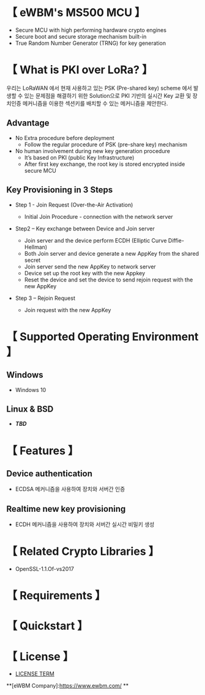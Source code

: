 # **【 eWBM's MS500 MCU 】**
- Secure MCU with high performing hardware crypto engines 
- Secure boot and secure storage mechanism built-in
- True Random Number Generator (TRNG) for key generation

# **【 What is PKI over LoRa? 】**
우리는 LoRaWAN 에서 현재 사용하고 있는 PSK (Pre-shared key) scheme 에서 발생할 수 있는 문제점을 해결하기 위한 Solution으로 PKI 기반의 실시간 Key 교환 및 장치인증 메커니즘을 이용한 섹션키를 배치할 수 있는 메커니즘을 제안한다.

## Advantage
   - No Extra procedure before deployment
      - Follow the regular procedure of PSK (pre-share key) mechanism
   - No human involvement during new key generation procedure
      - It’s based on PKI (public Key Infrastructure)
      - After first key exchange, the root key is stored encrypted inside secure MCU     

## Key Provisioning in 3 Steps
   - Step 1 - Join Request (Over-the-Air Activation)
      - Initial Join Procedure - connection with the network server
      
   - Step2 – Key exchange between Device and Join server
      - Join server and the device perform ECDH (Elliptic Curve Diffie-Hellman) 
      - Both Join server and device generate a new AppKey from the shared secret 
      - Join server send the new AppKey to network server
      - Device set up the root key with the new Appkey
      - Reset the device and set the device to send rejoin request with the new AppKey
      
   - Step 3 – Rejoin Request
      - Join request with the new AppKey


# **【 Supported Operating Environment 】**
## Windows
   - Windows 10
   
## Linux & BSD
   - ***TBD***


# **【 Features 】**
## Device authentication 
   - ECDSA 메커니즘을 사용하여 장치와 서버간 인증
   
## Realtime new key provisioning 
   - ECDH 메커니즘을 사용하여 장치와 서버간 실시간 비밀키 생성

# **【 Related Crypto Libraries 】**
   - OpenSSL-1.1.Of-vs2017

 # **【 Requirements 】**
  
 # **【 Quickstart 】**
 
 # **【 License 】**
   - [LICENSE TERM](LICENSE.md)


**[eWBM Company]:https://www.ewbm.com/ **

